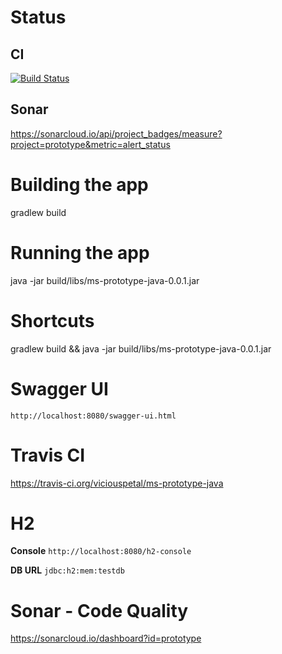 # Status
## CI
[![Build Status](https://travis-ci.org/viciouspetal/ms-prototype-java.svg?branch=master)](https://travis-ci.org/viciouspetal/ms-prototype-java)
## Sonar
https://sonarcloud.io/api/project_badges/measure?project=prototype&metric=alert_status

# Building the app
gradlew build

# Running the app
java -jar build/libs/ms-prototype-java-0.0.1.jar

# Shortcuts
gradlew build && java -jar build/libs/ms-prototype-java-0.0.1.jar

# Swagger UI
`http://localhost:8080/swagger-ui.html`

# Travis CI
https://travis-ci.org/viciouspetal/ms-prototype-java

# H2
**Console** `http://localhost:8080/h2-console`

**DB URL** `jdbc:h2:mem:testdb`

# Sonar - Code Quality
https://sonarcloud.io/dashboard?id=prototype
